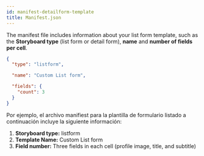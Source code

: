 ```yaml
---
id: manifest-detailform-template
title: Manifest.json
---
```


The manifest file includes information about your list form template, such as the **Storyboard type** (list form or detail form), **name** and **number of fields per cell**.

```json
{
  "type": "listform",

  "name": "Custom List form",

  "fields": {
    "count": 3
  }
}

```

Por ejemplo, el archivo manifiest para la plantilla de formulario listado a continuación incluye la siguiente información:

1. **Storyboard type:** listform
2. **Template Name:** Custom List form
3. **Field number:** Three fields in each cell (profile image, title, and subtitle)
